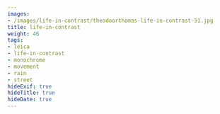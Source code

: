 ```yaml
---
images:
- /images/life-in-contrast/theodoorthomas-life-in-contrast-51.jpg
title: life-in-contrast
weight: 46
tags:
- leica
- life-in-contrast
- monochrome
- movement
- rain
- street
hideExif: true
hideTitle: true
hideDate: true
---
```

